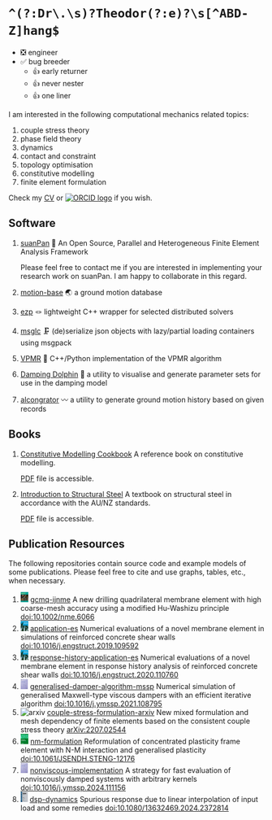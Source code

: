 # `^(?:Dr\.\s)?Theodor(?:e)?\s[^ABD-Z]hang$`

* ❎ engineer
* ✅ bug breeder
    * 👍 early returner
    * 👍 never nester
    * 👍 one liner

I am interested in the following computational mechanics related topics:

1. couple stress theory
2. phase field theory
3. dynamics
4. contact and constraint
5. topology optimisation
6. constitutive modelling
7. finite element formulation

Check my [CV](CV.pdf) or [<img src="https://info.orcid.org/wp-content/uploads/2019/11/orcid_64x64.png" alt="ORCID logo" width="14"/>](https://orcid.org/0000-0002-4911-0230) if you wish.

## Software

1. [suanPan](https://github.com/TLCFEM/suanPan) 🧮 An Open Source, Parallel and Heterogeneous Finite Element Analysis Framework

    Please feel free to contact me if you are interested in implementing your research work on suanPan. I am happy to collaborate in this regard.

2. [motion-base](https://github.com/TLCFEM/motion-base) 🌏 a ground motion database

3. [ezp](https://github.com/TLCFEM/ezp) 🪢 lightweight C++ wrapper for selected distributed solvers

4. [msglc](https://github.com/TLCFEM/msglc) 🗜️ (de)serialize json objects with lazy/partial loading containers using msgpack

5. [VPMR](https://github.com/TLCFEM/vpmr) 🥷 C++/Python implementation of the VPMR algorithm

6. [Damping Dolphin](https://github.com/TLCFEM/damping-dolphin) 🐬 a utility to visualise and generate parameter sets for use in the damping model

7. [alcongrator](https://github.com/TLCFEM/alcongrator) 〰 a utility to generate ground motion history based on given records

## Books

1. [Constitutive Modelling Cookbook](https://github.com/TLCFEM/constitutive-modelling-cookbook) A reference book on constitutive modelling.

    [PDF](https://github.com/TLCFEM/constitutive-modelling-cookbook/releases/download/latest/COOKBOOK.pdf) file is accessible.
    
2. [Introduction to Structural Steel](https://github.com/TLCFEM/introduction-to-structural-steel) A textbook on structural steel in accordance with the AU/NZ standards.

    [PDF](https://github.com/TLCFEM/introduction-to-structural-steel/releases/download/latest/INTRO.pdf) file is accessible.

## Publication Resources

The following repositories contain source code and example models of some publications. Please feel free to cite and use graphs, tables, etc., when necessary.

1. <img src="pics/nme.jpg" alt="nme" height="20"/> [gcmq-ijnme](https://github.com/TLCFEM/gcmq-ijnme) A new drilling quadrilateral membrane element with high coarse-mesh accuracy using a modified Hu-Washizu principle [doi:10.1002/nme.6066](https://doi.org/10.1002/nme.6066)
2. <img src="pics/es.gif" alt="es" height="20"/> [application-es](https://github.com/TLCFEM/application-es) Numerical evaluations of a novel membrane element in simulations of reinforced concrete shear walls [doi:10.1016/j.engstruct.2019.109592](https://doi.org/10.1016/j.engstruct.2019.109592)
3. <img src="pics/es.gif" alt="es" height="20"/> [response-history-application-es](https://github.com/TLCFEM/response-history-application-es) Numerical evaluations of a novel membrane element in response history analysis of reinforced concrete shear walls [doi:10.1016/j.engstruct.2020.110760](https://doi.org/10.1016/j.engstruct.2020.110760)
4. <img src="pics/mssp.gif" alt="mssp" height="20"/> [generalised-damper-algorithm-mssp](https://github.com/TLCFEM/generalised-damper-algorithm-mssp) Numerical simulation of generalised Maxwell-type viscous dampers with an efficient iterative algorithm [doi:10.1016/j.ymssp.2021.108795](https://doi.org/10.1016/j.ymssp.2021.108795)
5. <img src="https://cpb-us-e1.wpmucdn.com/blogs.cornell.edu/dist/8/7752/files/2021/02/arxiv-logo-1.png" alt="arxiv" height="20"/> [couple-stress-formulation-arxiv](https://github.com/TLCFEM/couple-stress-formulation-arxiv) New mixed formulation and mesh dependency of finite elements based on the consistent couple stress theory [arXiv:2207.02544](https://arxiv.org/abs/2207.02544)
6. <img src="pics/jse.jpg" alt="jse" height="20"/> [nm-formulation](https://github.com/TLCFEM/nm-formulation) Reformulation of concentrated plasticity frame element with N-M interaction and generalised plasticity [doi:10.1061/JSENDH.STENG-12176](https://doi.org/10.1061/JSENDH.STENG-12176)
7. <img src="pics/mssp.gif" alt="mssp" height="20"/> [nonviscous-implementation](https://github.com/TLCFEM/nonviscous-implementation) A strategy for fast evaluation of nonviscously damped systems with arbitrary kernels [doi:10.1016/j.ymssp.2024.111156](https://doi.org/10.1016/j.ymssp.2024.111156)
8. <img src="pics/ueqe.jpg" alt="ueqe" height="20"/> [dsp-dynamics](https://github.com/TLCFEM/dsp-dynamics) Spurious response due to linear interpolation of input load and some remedies [doi:10.1080/13632469.2024.2372814](https://doi.org/10.1080/13632469.2024.2372814)
